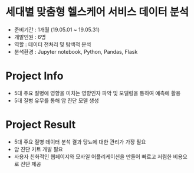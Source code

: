 # 세대별 맞춤형 헬스케어 서비스 데이터 분석
- 준비기간 : 1개월 (19.05.01 ~ 19.05.31)
- 개발인원 : 6명
- 역할 : 데이터 전처리 및 탐색적 분석
- 분석환경 : Jupyter notebook, Python, 
	 Pandas, Flask

# Project Info
- 5대 주요 질병에 영향을 미치는 영향인자 파악 및 모델링을 통하여 예측에 활용
- 5대 질병 유무를 통해 암 진단 모델 생성 

# Project Result
- 5대 주요 질병 데이터 분석 결과 당뇨에 대한 관리가 가장 필요
- 암 진단 키트 개발 필요
- 사용자 친화적인 웹페이지와 모바일 어플리케이션을 만들어 빠르고 저렴한 비용으로 진단 제공 
